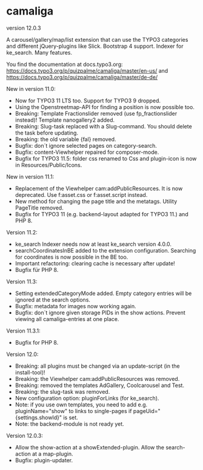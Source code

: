 # camaliga

version 12.0.3

A carousel/gallery/map/list extension that can use the TYPO3 categories and different jQuery-plugins like Slick. 
Bootstrap 4 support. Indexer for ke_search. Many features.

You find the documentation at docs.typo3.org:
https://docs.typo3.org/p/quizpalme/camaliga/master/en-us/
and
https://docs.typo3.org/p/quizpalme/camaliga/master/de-de/

New in version 11.0:
- Now for TYPO3 11 LTS too. Support for TYPO3 9 dropped.
- Using the Openstreetmap-API for finding a position is now possible too.
- Breaking: Template Fractionslider removed (use fp_fractionslider instead)! Template nanogallery2 added.
- Breaking: Slug-task replaced with a Slug-command. You should delete the task before updating.
- Breaking: the old variable {fal} removed.
- Bugfix: don´t ignore selected pages on category-search.
- Bugfix: content-Viewhelper repaired for composer-mode.
- Bugfix for TYPO3 11.5: folder css renamed to Css and plugin-icon is now in Resources/Public/Icons.
  
New in version 11.1:
- Replacement of the Viewhelper cam:addPublicResources. It is now deprecated. Use f:asset.css or f:asset.script instead.
- New method for changing the page title and the metatags. Utility PageTitle removed.
- Bugfix for TYPO3 11 (e.g. backend-layout adapted for TYPO3 11.) and PHP 8.

Version 11.2:
- ke_search Indexer needs now at least ke_search version 4.0.0.
- searchCoordinatesInBE added to the extension configuration. Searching for coordinates is now possible in the BE too.
- Important refactoring: clearing cache is necessary after update!
- Bugfix für PHP 8.

Version 11.3:
- Setting extendedCategoryMode added. Empty category entries will be ignored at the search options.
- Bugfix: metadata for images now working again.
- Bugfix: don´t ignore given storage PIDs in the show actions. Prevent viewing all camaliga-entries at one place.

Version 11.3.1:
- Bugfix for PHP 8.

Version 12.0:
- Breaking: all plugins must be changed via an update-script (in the install-tool)!
- Breaking: the Viewhelper cam:addPublicResources was removed.
- Breaking: removed the templates AdGallery, Coolcarousel and Test.
- Breaking: the slug-task was removed.
- New configuration option: pluginForLinks (for ke_search).
- Note: if you use own templates, you need to add e.g. pluginName="show" to links to single-pages if pageUid="{settings.showId}" is set.
- Note: the backend-module is not ready yet.

Version 12.0.3:
- Allow the show-action at a showExtended-plugin. Allow the search-action at a map-plugin.
- Bugfix: plugin-updater.